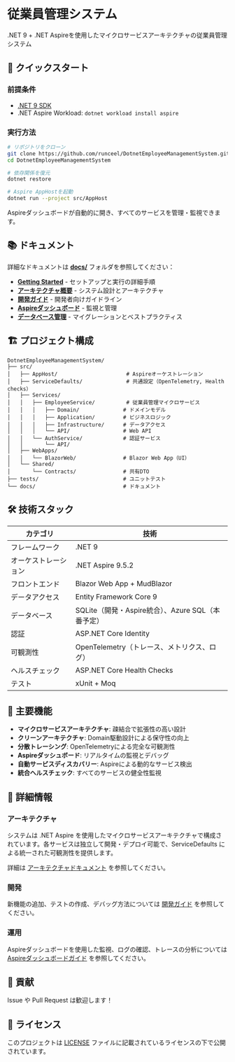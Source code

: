 # 従業員管理システム

.NET 9 + .NET Aspireを使用したマイクロサービスアーキテクチャの従業員管理システム

## 🚀 クイックスタート

### 前提条件
- [.NET 9 SDK](https://dotnet.microsoft.com/download/dotnet/9.0)
- .NET Aspire Workload: `dotnet workload install aspire`

### 実行方法

```bash
# リポジトリをクローン
git clone https://github.com/runceel/DotnetEmployeeManagementSystem.git
cd DotnetEmployeeManagementSystem

# 依存関係を復元
dotnet restore

# Aspire AppHostを起動
dotnet run --project src/AppHost
```

Aspireダッシュボードが自動的に開き、すべてのサービスを管理・監視できます。

## 📚 ドキュメント

詳細なドキュメントは **[docs/](docs/)** フォルダを参照してください：

- **[Getting Started](docs/getting-started.md)** - セットアップと実行の詳細手順
- **[アーキテクチャ概要](docs/architecture.md)** - システム設計とアーキテクチャ
- **[開発ガイド](docs/development-guide.md)** - 開発者向けガイドライン
- **[Aspireダッシュボード](docs/aspire-dashboard.md)** - 監視と管理
- **[データベース管理](docs/database.md)** - マイグレーションとベストプラクティス

## 🏗️ プロジェクト構成

```
DotnetEmployeeManagementSystem/
├── src/
│   ├── AppHost/                      # Aspireオーケストレーション
│   ├── ServiceDefaults/              # 共通設定（OpenTelemetry, Health checks）
│   ├── Services/
│   │   ├── EmployeeService/          # 従業員管理マイクロサービス
│   │   │   ├── Domain/              # ドメインモデル
│   │   │   ├── Application/         # ビジネスロジック
│   │   │   ├── Infrastructure/      # データアクセス
│   │   │   └── API/                 # Web API
│   │   └── AuthService/             # 認証サービス
│   │       └── API/
│   ├── WebApps/
│   │   └── BlazorWeb/               # Blazor Web App（UI）
│   └── Shared/
│       └── Contracts/               # 共有DTO
├── tests/                           # ユニットテスト
└── docs/                            # ドキュメント
```

## 🛠️ 技術スタック

| カテゴリ | 技術 |
|---------|------|
| フレームワーク | .NET 9 |
| オーケストレーション | .NET Aspire 9.5.2 |
| フロントエンド | Blazor Web App + MudBlazor |
| データアクセス | Entity Framework Core 9 |
| データベース | SQLite（開発・Aspire統合）、Azure SQL（本番予定） |
| 認証 | ASP.NET Core Identity |
| 可観測性 | OpenTelemetry（トレース、メトリクス、ログ） |
| ヘルスチェック | ASP.NET Core Health Checks |
| テスト | xUnit + Moq |

## 🎯 主要機能

- **マイクロサービスアーキテクチャ**: 疎結合で拡張性の高い設計
- **クリーンアーキテクチャ**: Domain駆動設計による保守性の向上
- **分散トレーシング**: OpenTelemetryによる完全な可観測性
- **Aspireダッシュボード**: リアルタイムの監視とデバッグ
- **自動サービスディスカバリー**: Aspireによる動的なサービス検出
- **統合ヘルスチェック**: すべてのサービスの健全性監視

## 📖 詳細情報

### アーキテクチャ
システムは .NET Aspire を使用したマイクロサービスアーキテクチャで構成されています。各サービスは独立して開発・デプロイ可能で、ServiceDefaults による統一された可観測性を提供します。

詳細は [アーキテクチャドキュメント](docs/architecture.md) を参照してください。

### 開発
新機能の追加、テストの作成、デバッグ方法については [開発ガイド](docs/development-guide.md) を参照してください。

### 運用
Aspireダッシュボードを使用した監視、ログの確認、トレースの分析については [Aspireダッシュボードガイド](docs/aspire-dashboard.md) を参照してください。

## 🤝 貢献

Issue や Pull Request は歓迎します！

## 📄 ライセンス

このプロジェクトは [LICENSE](LICENSE) ファイルに記載されているライセンスの下で公開されています。